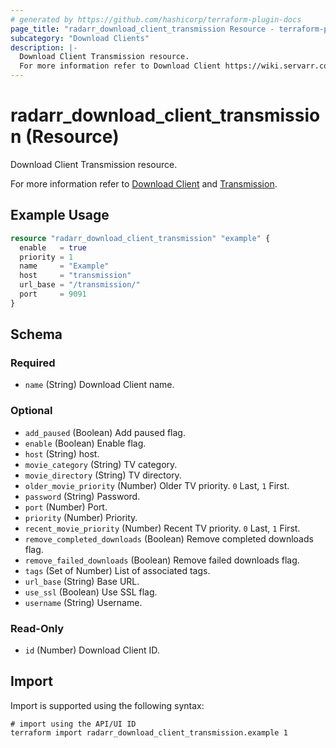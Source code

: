 ```yaml
---
# generated by https://github.com/hashicorp/terraform-plugin-docs
page_title: "radarr_download_client_transmission Resource - terraform-provider-radarr"
subcategory: "Download Clients"
description: |-
  Download Client Transmission resource.
  For more information refer to Download Client https://wiki.servarr.com/radarr/settings#download-clients and Transmission https://wiki.servarr.com/radarr/supported#transmission.
---
```


# radarr_download_client_transmission (Resource)

<!-- subcategory:Download Clients -->Download Client Transmission resource.
For more information refer to [Download Client](https://wiki.servarr.com/radarr/settings#download-clients) and [Transmission](https://wiki.servarr.com/radarr/supported#transmission).

## Example Usage

```terraform
resource "radarr_download_client_transmission" "example" {
  enable   = true
  priority = 1
  name     = "Example"
  host     = "transmission"
  url_base = "/transmission/"
  port     = 9091
}
```

<!-- schema generated by tfplugindocs -->
## Schema

### Required

- `name` (String) Download Client name.

### Optional

- `add_paused` (Boolean) Add paused flag.
- `enable` (Boolean) Enable flag.
- `host` (String) host.
- `movie_category` (String) TV category.
- `movie_directory` (String) TV directory.
- `older_movie_priority` (Number) Older TV priority. `0` Last, `1` First.
- `password` (String) Password.
- `port` (Number) Port.
- `priority` (Number) Priority.
- `recent_movie_priority` (Number) Recent TV priority. `0` Last, `1` First.
- `remove_completed_downloads` (Boolean) Remove completed downloads flag.
- `remove_failed_downloads` (Boolean) Remove failed downloads flag.
- `tags` (Set of Number) List of associated tags.
- `url_base` (String) Base URL.
- `use_ssl` (Boolean) Use SSL flag.
- `username` (String) Username.

### Read-Only

- `id` (Number) Download Client ID.

## Import

Import is supported using the following syntax:

```shell
# import using the API/UI ID
terraform import radarr_download_client_transmission.example 1
```
